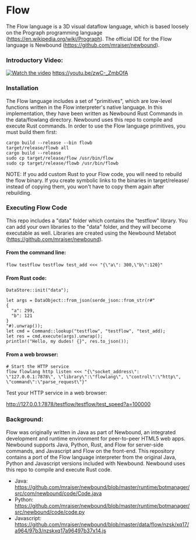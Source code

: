# Flow

The Flow language is a 3D visual dataflow language, which is based loosely on the Prograph programming language 
(https://en.wikipedia.org/wiki/Prograph). The official IDE for the Flow language is Newbound 
(https://github.com/mraiser/newbound). 
### Introductory Video:
[![Watch the video](https://img.youtube.com/vi/j7S5__ObWis/maxresdefault.jpg)](https://youtu.be/zwC-_ZmbOfA)
https://youtu.be/zwC-_ZmbOfA

### Installation
The Flow language includes a set of "primitives", which are low-level functions written in the Flow 
interpreter's native language. In this implementation, they have been written as Newbound Rust Commands
in the data/flowlang directory. 
Newbound uses this repo to compile and execute Rust commands. In order to use the Flow language primitives,
you must build them first:

    cargo build --release --bin flowb
    target/release/flowb all
    cargo build --release
    sudo cp target/release/flow /usr/bin/flow
    sudo cp target/release/flowb /usr/bin/flowb

NOTE: If you add custom Rust to your Flow code, you will need to rebuild the flow binary. If you create symbolic 
links to the binaries in target/release/ instead of copying them, you won't have to copy
them again after rebuilding.

### Executing Flow Code
This repo includes a "data" folder which contains the "testflow" library. You can add your own libraries to the "data" 
folder, and they will become executable as well. Libraries are created using the Newbound Metabot 
(https://github.com/mraiser/newbound).

#### From the command line:
    flow testflow testflow test_add <<< "{\"a\": 300,\"b\":120}"

#### From Rust code:
    DataStore::init("data");

    let args = DataObject::from_json(serde_json::from_str(r#"
    {
      "a": 299,
      "b": 121
    }
    "#).unwrap());
    let cmd = Command::lookup("testflow", "testflow", "test_add);
    let res = cmd.execute(args).unwrap();
    println!("Hello, my dudes! {}", res.to_json());

#### From a web browser:
    # Start the HTTP service
    flow flowlang http listen <<< "{\"socket_address\": \"127.0.0.1:7878\", \"library\":\"flowlang\", \"control\":\"http\", \"command\":\"parse_request\"}"
Test your HTTP service in a web browser:
    
http://127.0.0.1:7878/testflow/testflow/test_speed?a=100000

### Background:
Flow was originally written in Java as part of Newbound, an integrated
development and runtime environment for peer-to-peer HTML5 web apps. Newbound supports Java, Python, Rust, and Flow for
server-side commands, and Javascript and Flow on the front-end. This repository contains a port of the Flow language
interpreter from the original Java, Python and Javascript versions included with Newbound. Newbound uses this repo to
compile and execute Rust code.

- Java: https://github.com/mraiser/newbound/blob/master/runtime/botmanager/src/com/newbound/code/Code.java
- Python: https://github.com/mraiser/newbound/blob/master/runtime/botmanager/src/newbound/code/code.py
- Javascript: https://github.com/mraiser/newbound/blob/master/data/flow/nzsk/xq17/a964/97b3/nzskxq17a96497b37x14.js
